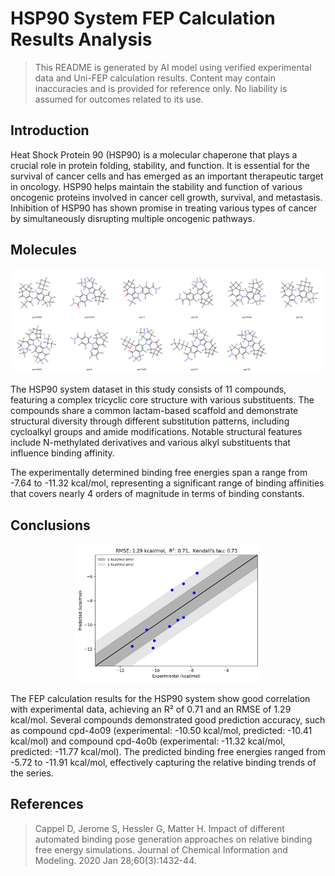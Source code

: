 # HSP90 System FEP Calculation Results Analysis

> This README is generated by AI model using verified experimental data and Uni-FEP calculation results. Content may contain inaccuracies and is provided for reference only. No liability is assumed for outcomes related to its use.

## Introduction

Heat Shock Protein 90 (HSP90) is a molecular chaperone that plays a crucial role in protein folding, stability, and function. It is essential for the survival of cancer cells and has emerged as an important therapeutic target in oncology. HSP90 helps maintain the stability and function of various oncogenic proteins involved in cancer cell growth, survival, and metastasis. Inhibition of HSP90 has shown promise in treating various types of cancer by simultaneously disrupting multiple oncogenic pathways.

## Molecules

![Molecular structures of representative compounds](mol_grid.png)

The HSP90 system dataset in this study consists of 11 compounds, featuring a complex tricyclic core structure with various substituents. The compounds share a common lactam-based scaffold and demonstrate structural diversity through different substitution patterns, including cycloalkyl groups and amide modifications. Notable structural features include N-methylated derivatives and various alkyl substituents that influence binding affinity.

The experimentally determined binding free energies span a range from -7.64 to -11.32 kcal/mol, representing a significant range of binding affinities that covers nearly 4 orders of magnitude in terms of binding constants.

## Conclusions

<p align="center"><img src="result_dG.png" width="300"></p>

The FEP calculation results for the HSP90 system show good correlation with experimental data, achieving an R² of 0.71 and an RMSE of 1.29 kcal/mol. Several compounds demonstrated good prediction accuracy, such as compound cpd-4o09 (experimental: -10.50 kcal/mol, predicted: -10.41 kcal/mol) and compound cpd-4o0b (experimental: -11.32 kcal/mol, predicted: -11.77 kcal/mol). The predicted binding free energies ranged from -5.72 to -11.91 kcal/mol, effectively capturing the relative binding trends of the series.

## References

> Cappel D, Jerome S, Hessler G, Matter H. Impact of different automated binding pose generation approaches on relative binding free energy simulations. Journal of Chemical Information and Modeling. 2020 Jan 28;60(3):1432-44. 
